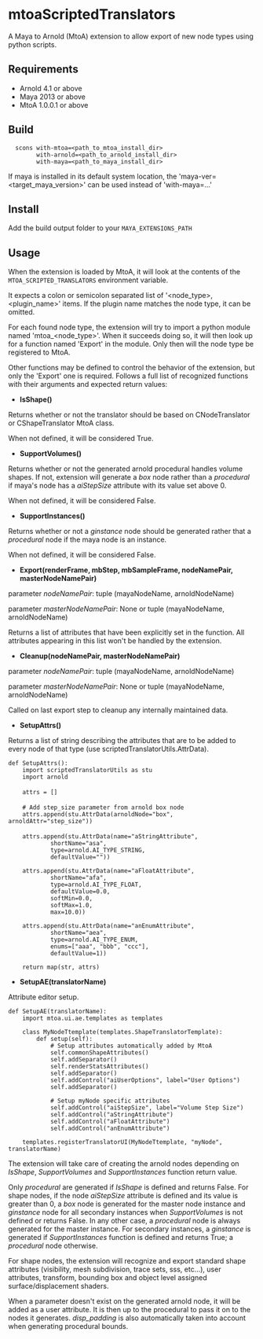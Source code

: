 mtoaScriptedTranslators
=======================

A Maya to Arnold (MtoA) extension to allow export of new node types using python scripts.



## Requirements
  - Arnold 4.1 or above
  - Maya 2013 or above
  - MtoA 1.0.0.1 or above


## Build

```
  scons with-mtoa=<path_to_mtoa_install_dir>
        with-arnold=<path_to_arnold_install_dir>
        with-maya=<path_to_maya_install_dir>
```
  
If maya is installed in its default system location, the 'maya-ver=<target_maya_version>' can be used instead of 'with-maya=...'


## Install

Add the build output folder to your `MAYA_EXTENSIONS_PATH`


## Usage

When the extension is loaded by MtoA, it will look at the contents of the `MTOA_SCRIPTED_TRANSLATORS` environment variable.
  
It expects a colon or semicolon separated list of '<node_type>,<plugin_name>' items. If the plugin name matches the node type, it can be omitted.
  
For each found node type, the extension will try to import a python module named 'mtoa_<node_type>'. When it succeeds doing so, it will then look up for a function named 'Export' in the module. Only then will the node type be registered to MtoA.
  
Other functions may be defined to control the behavior of the extension, but only the 'Export' one is required. Follows a full list of recognized functions with their arguments and expected return values:
  
- **IsShape()**

Returns whether or not the translator should be based on CNodeTranslator or CShapeTranslator MtoA class.

When not defined, it will be considered True.

- **SupportVolumes()**

Returns whether or not the generated arnold procedural handles volume shapes.
If not, extension will generate a *box* node rather than a *procedural* if maya's node has a *aiStepSize* attribute with its value set above 0.

When not defined, it will be considered False.

- **SupportInstances()**

Returns whether or not a *ginstance* node should be generated rather that a *procedural* node if the maya node is an instance.

When not defined, it will be considered False.

- **Export(renderFrame, mbStep, mbSampleFrame, nodeNamePair, masterNodeNamePair)**

parameter *nodeNamePair*: tuple (mayaNodeName, arnoldNodeName)

parameter *masterNodeNamePair*: None or tuple (mayaNodeName, arnoldNodeName)

Returns a list of attributes that have been explicitly set in the function. All attributes appearing in this list won't be handled by the extension.

- **Cleanup(nodeNamePair, masterNodeNamePair)**

parameter *nodeNamePair*: tuple (mayaNodeName, arnoldNodeName)

parameter *masterNodeNamePair*: None or tuple (mayaNodeName, arnoldNodeName)

Called on last export step to cleanup any internally maintained data.

- **SetupAttrs()**
    
Returns a list of string describing the attributes that are to be added to every node of that type (use scriptedTranslatorUtils.AttrData).


    def SetupAttrs():
        import scriptedTranslatorUtils as stu
        import arnold
    　　　
        attrs = []
        　　　
        # Add step_size parameter from arnold box node
        attrs.append(stu.AttrData(arnoldNode="box", arnoldAttr="step_size"))
        　
        attrs.append(stu.AttrData(name="aStringAttribute",
                shortName="asa", 
                type=arnold.AI_TYPE_STRING,
                defaultValue=""))
        
        attrs.append(stu.AttrData(name="aFloatAttribute",
                shortName="afa", 
                type=arnold.AI_TYPE_FLOAT,
                defaultValue=0.0,
                softMin=0.0,
                softMax=1.0,
                max=10.0))
        
        attrs.append(stu.AttrData(name="anEnumAttribute",
                shortName="aea",
                type=arnold.AI_TYPE_ENUM,
                enums=["aaa", "bbb", "ccc"],
                defaultValue=1))
        
        return map(str, attrs)


- **SetupAE(translatorName)**

Attribute editor setup.

    def SetupAE(translatorName):
        import mtoa.ui.ae.templates as templates
        
        class MyNodeTtemplate(templates.ShapeTranslatorTemplate):
            def setup(self):
                # Setup attributes automatically added by MtoA
                self.commonShapeAttributes()
                self.addSeparator()
                self.renderStatsAttributes()
                self.addSeparator()
                self.addControl("aiUserOptions", label="User Options")
                self.addSeparator()
                
                # Setup myNode specific attributes
                self.addControl("aiStepSize", label="Volume Step Size")
                self.addControl("aStringAttribute")
                self.addControl("aFloatAttribute")
                self.addControl("anEnumAttribute")
        
        templates.registerTranslatorUI(MyNodeTtemplate, "myNode", translatorName)



The extension will take care of creating the arnold nodes depending on *IsShape*, *SupportVolumes* and *SupportInstances* function return value.
  
Only *procedural* are generated if *IsShape* is defined and returns False.
For shape nodes, if the node *aiStepSize* attribute is defined and its value is greater than 0, a *box* node is generated for the master node instance and *ginstance* node for all secondary instances when *SupportVolumes* is not defined or returns False. In any other case, a *procedural* node is always generated for the master instance. For secondary instances, a *ginstance* is generated if *SupportInstances* function is defined and returns True; a *procedural* node otherwise.

For shape nodes, the extension will recognize and export standard shape attributes (visibility, mesh subdivision, trace sets, sss, etc...), user attributes, transform, bounding box and object level assigned surface/displacement shaders.

When a parameter doesn't exist on the generated arnold node, it will be added as a user attribute. It is then up to the procedural to pass it on to the nodes it generates. *disp_padding* is also automatically taken into account when generating procedural bounds.
